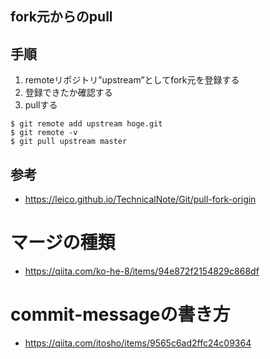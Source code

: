 ## fork元からのpull
## 手順
1. remoteリポジトリ”upstream”としてfork元を登録する
2. 登録できたか確認する
3. pullする

```
$ git remote add upstream hoge.git
$ git remote -v
$ git pull upstream master
```
## 参考
- https://leico.github.io/TechnicalNote/Git/pull-fork-origin


# マージの種類
- https://qiita.com/ko-he-8/items/94e872f2154829c868df

# commit-messageの書き方
- https://qiita.com/itosho/items/9565c6ad2ffc24c09364
